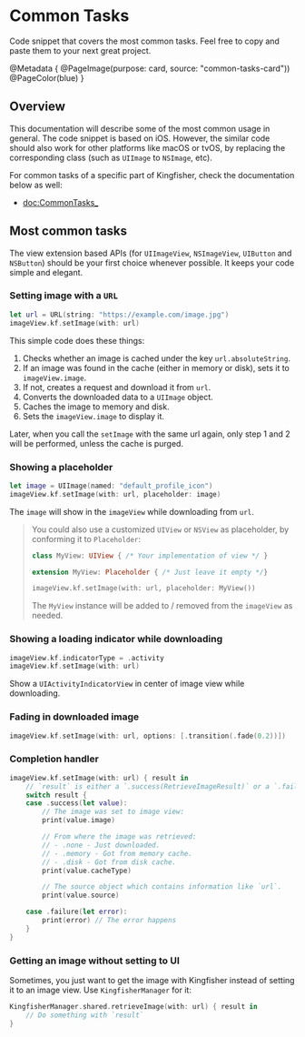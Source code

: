 # Common Tasks

Code snippet that covers the most common tasks. Feel free to copy and paste them to your next great project.

@Metadata {
    @PageImage(purpose: card, source: "common-tasks-card"))
    @PageColor(blue)
}

## Overview

This documentation will describe some of the most common usage in general. The code snippet is based on iOS. 
However, the similar code should also work for other platforms like macOS or tvOS, by replacing the corresponding class 
(such as `UIImage` to `NSImage`, etc).

For common tasks of a specific part of Kingfisher, check the documentation below as well:

- <doc:CommonTasks_>



## Most common tasks

The view extension based APIs (for `UIImageView`, `NSImageView`, `UIButton` and `NSButton`) should be your first choice
whenever possible. It keeps your code simple and elegant.

### Setting image with a `URL`

```swift
let url = URL(string: "https://example.com/image.jpg")
imageView.kf.setImage(with: url)
```

This simple code does these things:

1. Checks whether an image is cached under the key `url.absoluteString`.
2. If an image was found in the cache (either in memory or disk), sets it to `imageView.image`.
3. If not, creates a request and download it from `url`.
4. Converts the downloaded data to a `UIImage` object.
5. Caches the image to memory and disk.
6. Sets the `imageView.image` to display it.

Later, when you call the `setImage` with the same url again, only step 1 and 2 will be performed, unless the cache is 
purged.


### Showing a placeholder

```swift
let image = UIImage(named: "default_profile_icon")
imageView.kf.setImage(with: url, placeholder: image)
```

The `image` will show in the `imageView` while downloading from `url`.

> You could also use a customized `UIView` or `NSView` as placeholder, by conforming it to `Placeholder`:
>
> ```swift
> class MyView: UIView { /* Your implementation of view */ }
>
> extension MyView: Placeholder { /* Just leave it empty */}
> 
> imageView.kf.setImage(with: url, placeholder: MyView())
> ```
>
> The `MyView` instance will be added to / removed from the `imageView` as needed.

### Showing a loading indicator while downloading

```swift
imageView.kf.indicatorType = .activity
imageView.kf.setImage(with: url)
```

Show a `UIActivityIndicatorView` in center of image view while downloading.

### Fading in downloaded image

```swift
imageView.kf.setImage(with: url, options: [.transition(.fade(0.2))])
```

### Completion handler

```swift
imageView.kf.setImage(with: url) { result in
    // `result` is either a `.success(RetrieveImageResult)` or a `.failure(KingfisherError)`
    switch result {
    case .success(let value):
        // The image was set to image view:
        print(value.image)

        // From where the image was retrieved:
        // - .none - Just downloaded.
        // - .memory - Got from memory cache.
        // - .disk - Got from disk cache.
        print(value.cacheType)

        // The source object which contains information like `url`.
        print(value.source)

    case .failure(let error):
        print(error) // The error happens
    }
}
```

### Getting an image without setting to UI

Sometimes, you just want to get the image with Kingfisher instead of setting it to an image view. Use `KingfisherManager` for it:

```swift
KingfisherManager.shared.retrieveImage(with: url) { result in 
    // Do something with `result`
}
```
